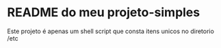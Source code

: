 # README do meu projeto-simples

Este projeto é apenas um shell script que consta itens unicos no diretorio /etc
